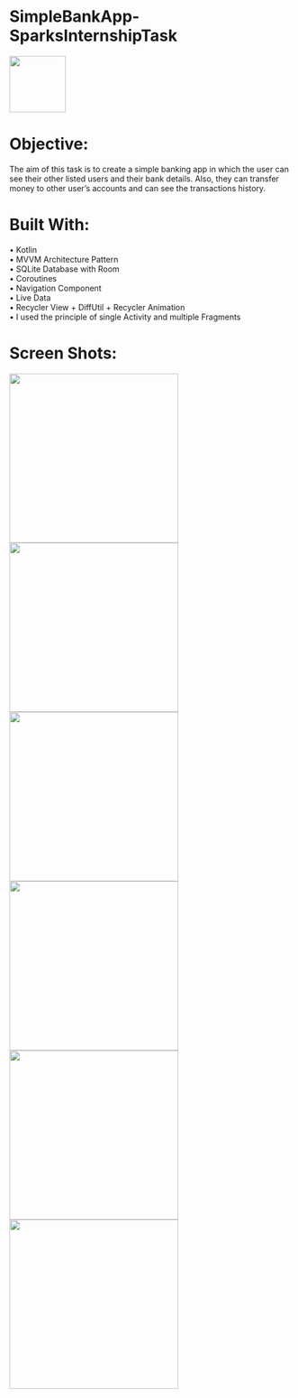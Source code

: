 # SimpleBankApp-SparksInternshipTask
<img src = "screenshots/app_icon.png" width = "100">


# Objective:
The aim of this task is to create a simple banking app in which the user 
can see their other listed users and their bank details. Also, they can transfer
money to other user’s accounts and can see the transactions history.

# Built With:
• Kotlin<br />
• MVVM Architecture Pattern<br />
• SQLite Database with Room<br />
• Coroutines<br />
• Navigation Component<br />
• Live Data<br />
• Recycler View + DiffUtil + Recycler Animation<br />
• I used the principle of single Activity and multiple Fragments <br />

# Screen Shots:
<img src = "screenshots/screen_1.jpeg" width = "300">
<img src = "screenshots/screen_2.jpeg" width = "300">
<img src = "screenshots/screen_3.jpeg" width = "300">
<img src = "screenshots/screen_4.jpeg" width = "300">
<img src = "screenshots/screen_5.jpeg" width = "300">
<img src = "screenshots/screen_6.jpeg" width = "300">

